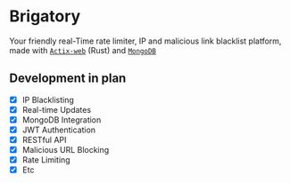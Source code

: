 # Brigatory
Your friendly real-Time rate limiter, IP and malicious link blacklist platform, made with [`Actix-web`](https://actix.rs/) (Rust) and [`MongoDB`](https://www.mongodb.com/)

## Development in plan
- [x] IP Blacklisting
- [x] Real-time Updates
- [x] MongoDB Integration
- [x] JWT Authentication
- [x] RESTful API
- [x] Malicious URL Blocking
- [x] Rate Limiting
- [x] Etc
